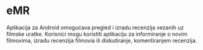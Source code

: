 eMR
=========

Aplikacija za Android omogućava pregled i izradu recenzija vezanih uz filmske uratke. Korisnici mogu koristiti aplikaciju za 
informiranje o novim filmovima, izradu recenzija filmovia ili diskutiranje, komentiranjem recenzija.

